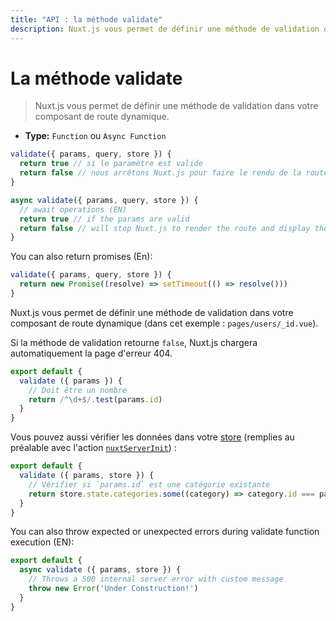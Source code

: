 ```yaml
---
title: "API : la méthode validate"
description: Nuxt.js vous permet de définir une méthode de validation dans votre composant de route dynamique.
---
```


# La méthode validate

> Nuxt.js vous permet de définir une méthode de validation dans votre composant de route dynamique.

- **Type:** `Function` ou `Async Function`

```js
validate({ params, query, store }) {
  return true // si le paramètre est valide
  return false // nous arrêtons Nuxt.js pour faire le rendu de la route et afficher la page d'erreur
}
```

```js
async validate({ params, query, store }) {
  // await operations (EN)
  return true // if the params are valid
  return false // will stop Nuxt.js to render the route and display the error page
}
```

You can also return promises (En):

```js
validate({ params, query, store }) {
  return new Promise((resolve) => setTimeout(() => resolve()))
}
```

Nuxt.js vous permet de définir une méthode de validation dans votre composant de route dynamique (dans cet exemple : `pages/users/_id.vue`).

Si la méthode de validation retourne `false`, Nuxt.js chargera automatiquement la page d'erreur 404.

```js
export default {
  validate ({ params }) {
    // Doit être un nombre
    return /^\d+$/.test(params.id)
  }
}
```

Vous pouvez aussi vérifier les données dans votre [store](/guide/vuex-store) (remplies au préalable avec l'action [`nuxtServerInit`](/guide/vuex-store#the-nuxtserverinit-action)) :

```js
export default {
  validate ({ params, store }) {
    // Vérifier si `params.id` est une catégorie existante
    return store.state.categories.some((category) => category.id === params.id)
  }
}
```

You can also throw expected or unexpected errors during validate function execution (EN):

```js
export default {
  async validate ({ params, store }) {
    // Throws a 500 internal server error with custom message
    throw new Error('Under Construction!')
  }
}
```
